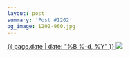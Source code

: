 ```yaml
---
layout: post
summary: 'Post #1202'
og_image: 1202-960.jpg
---
```


<p>
 <time>
  <a href="/1202">
   {{ page.date | date: "%B %-d, %Y" }}
  </a>
 </time>
 <a href="/1202">
  <img sizes="(min-width: 700px) 50vw, calc(100vw - 2rem)" src="{{ site.assets_url }}/1202-480.jpg" srcset="{{ site.assets_url }}/1202-240.jpg 240w, {{ site.assets_url }}/1202-480.jpg 480w, {{ site.assets_url }}/1202-720.jpg 720w, {{ site.assets_url }}/1202-960.jpg 960w"/>
 </a>
</p>
